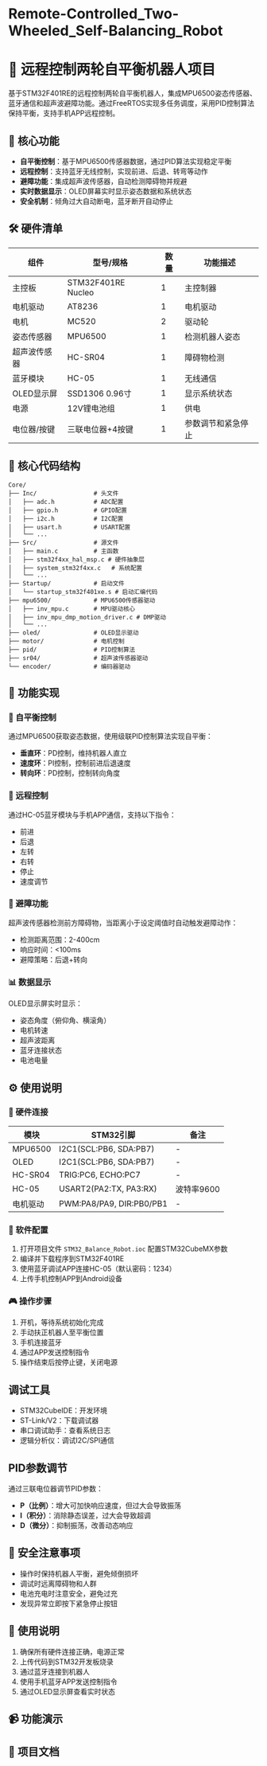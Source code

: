 # Remote-Controlled_Two-Wheeled_Self-Balancing_Robot

# 🤖 远程控制两轮自平衡机器人项目

基于STM32F401RE的远程控制两轮自平衡机器人，集成MPU6500姿态传感器、蓝牙通信和超声波避障功能。通过FreeRTOS实现多任务调度，采用PID控制算法保持平衡，支持手机APP远程控制。

## 🚀 核心功能

- **自平衡控制**：基于MPU6500传感器数据，通过PID算法实现稳定平衡
- **远程控制**：支持蓝牙无线控制，实现前进、后退、转弯等动作
- **避障功能**：集成超声波传感器，自动检测障碍物并规避
- **实时数据显示**：OLED屏幕实时显示姿态数据和系统状态
- **安全机制**：倾角过大自动断电，蓝牙断开自动停止

## 🛠️ 硬件清单

| 组件              | 型号/规格               | 数量 | 功能描述                  |
|-------------------|-------------------------|------|---------------------------|
| 主控板            | STM32F401RE Nucleo      | 1    | 主控制器                  |
| 电机驱动          | AT8236                  | 1    | 电机驱动                  |
| 电机              | MC520                   | 2    | 驱动轮                    |
| 姿态传感器        | MPU6500                 | 1    | 检测机器人姿态            |
| 超声波传感器      | HC-SR04                 | 1    | 障碍物检测                |
| 蓝牙模块          | HC-05                   | 1    | 无线通信                  |
| OLED显示屏        | SSD1306 0.96寸          | 1    | 显示系统状态              |
| 电源              | 12V锂电池组             | 1    | 供电                      |
| 电位器/按键       | 三联电位器+4按键        | 1    | 参数调节和紧急停止        |

## 📁 核心代码结构

```
Core/
├── Inc/                # 头文件
│   ├── adc.h           # ADC配置
│   ├── gpio.h          # GPIO配置
│   ├── i2c.h           # I2C配置
│   ├── usart.h         # USART配置
│   └── ...
├── Src/                # 源文件
│   ├── main.c          # 主函数
│   ├── stm32f4xx_hal_msp.c # 硬件抽象层
│   ├── system_stm32f4xx.c   # 系统配置
│   └── ...
├── Startup/            # 启动文件
│   └── startup_stm32f401xe.s # 启动汇编代码
├── mpu6500/            # MPU6500传感器驱动
│   ├── inv_mpu.c       # MPU驱动核心
│   ├── inv_mpu_dmp_motion_driver.c # DMP驱动
│   └── ...
├── oled/               # OLED显示驱动
├── motor/              # 电机控制
├── pid/                # PID控制算法
├── sr04/               # 超声波传感器驱动
└── encoder/            # 编码器驱动
```

## 🚀 功能实现

### 🔄 自平衡控制
通过MPU6500获取姿态数据，使用级联PID控制算法实现自平衡：
- **垂直环**：PD控制，维持机器人直立
- **速度环**：PI控制，控制前进后退速度
- **转向环**：PD控制，控制转向角度

### 📱 远程控制
通过HC-05蓝牙模块与手机APP通信，支持以下指令：
- 前进
- 后退
- 左转
- 右转
- 停止
- 速度调节

### 🚧 避障功能
超声波传感器检测前方障碍物，当距离小于设定阈值时自动触发避障动作：
- 检测距离范围：2-400cm
- 响应时间：<100ms
- 避障策略：后退+转向

### 📊 数据显示
OLED显示屏实时显示：
- 姿态角度（俯仰角、横滚角）
- 电机转速
- 超声波距离
- 蓝牙连接状态
- 电池电量

## ⚙️ 使用说明

### 🔌 硬件连接
| 模块        | STM32引脚    | 备注                |
|-------------|--------------|---------------------|
| MPU6500     | I2C1(SCL:PB6, SDA:PB7) | -                   |
| OLED        | I2C1(SCL:PB6, SDA:PB7) | -                   |
| HC-SR04     | TRIG:PC6, ECHO:PC7      | -                   |
| HC-05       | USART2(PA2:TX, PA3:RX)  | 波特率9600          |
| 电机驱动    | PWM:PA8/PA9, DIR:PB0/PB1| -                   |

### 📝 软件配置
1. 打开项目文件 `STM32_Balance_Robot.ioc` 配置STM32CubeMX参数
2. 编译并下载程序到STM32F401RE
3. 使用蓝牙调试APP连接HC-05（默认密码：1234）
4. 上传手机控制APP到Android设备

### 🎮 操作步骤
1. 开机，等待系统初始化完成
2. 手动扶正机器人至平衡位置
3. 手机连接蓝牙
4. 通过APP发送控制指令
5. 操作结束后按停止键，关闭电源

## 调试工具
- STM32CubeIDE：开发环境
- ST-Link/V2：下载调试器
- 串口调试助手：查看系统日志
- 逻辑分析仪：调试I2C/SPI通信

## PID参数调节
通过三联电位器调节PID参数：
- **P（比例）**：增大可加快响应速度，但过大会导致振荡
- **I（积分）**：消除静态误差，过大会导致超调
- **D（微分）**：抑制振荡，改善动态响应

## 🚨 安全注意事项
- 操作时保持机器人平衡，避免倾倒损坏
- 调试时远离障碍物和人群
- 电池充电时注意安全，避免过充
- 发现异常立即按下紧急停止按钮


## 📝 使用说明
1. 确保所有硬件连接正确，电源正常
2. 上传代码到STM32开发板烧录
3. 通过蓝牙连接到机器人
4. 使用手机蓝牙APP发送控制指令
5. 通过OLED显示屏查看实时状态

## 📹 功能演示


## 📄 项目文档


